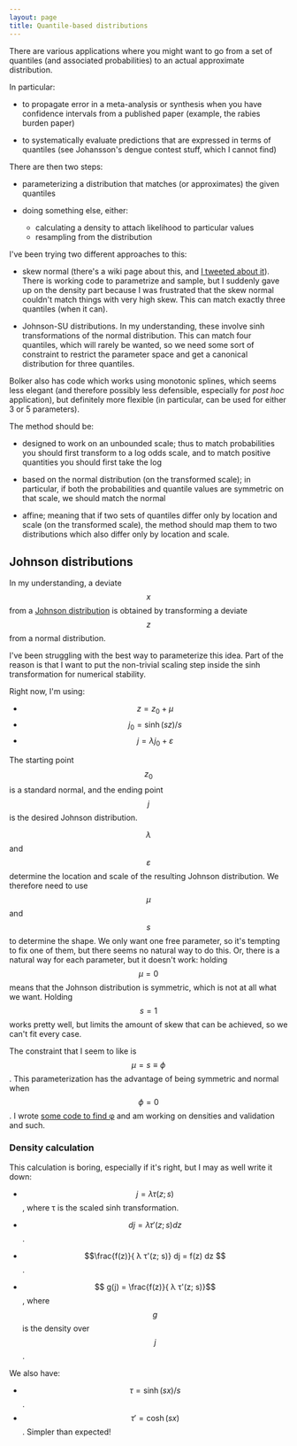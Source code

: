 ```yaml
---
layout: page
title: Quantile-based distributions
---
```


There are various applications where you might want to go from a set of quantiles (and associated probabilities) to an actual approximate distribution.

In particular:

* to propagate error in a meta-analysis or synthesis when you have confidence intervals from a published paper (example, the rabies burden paper)

* to systematically evaluate predictions that are expressed in terms of quantiles (see Johansson's dengue contest stuff, which I cannot find)

There are then two steps:

* parameterizing a distribution that matches (or approximates) the given quantiles

* doing something else, either:
  * calculating a density to attach likelihood to particular values
  * resampling from the distribution

I've been trying two different approaches to this:

* skew normal (there's a wiki page about this, and [I tweeted about it](https://twitter.com/jd_mathbio/status/591371109045534720)). There is working code to parametrize and sample, but I suddenly gave up on the density part because I was frustrated that the skew normal couldn't match things with very high skew. This can match exactly three quantiles (when it can).

* Johnson-SU distributions. In my understanding, these involve sinh transformations of the normal distribution. This can match four quantiles, which will rarely be wanted, so we need some sort of constraint to restrict the parameter space and get a canonical distribution for three quantiles.

Bolker also has code which works using monotonic splines, which seems less elegant (and therefore possibly less defensible, especially for _post hoc_ application), but definitely more flexible (in particular, can be used for either 3 or 5 parameters).

The method should be:

* designed to work on an unbounded scale; thus to match probabilities you should first transform to a log odds scale, and to match positive quantities you should first take the log

* based on the normal distribution (on the transformed scale); in particular, if both the probabilities and quantile values are symmetric on that scale, we should match the normal

* affine; meaning that if two sets of quantiles differ only by location and scale (on the transformed scale), the method should map them to two distributions which also differ only by location and scale.

## Johnson distributions

In my understanding, a deviate $$x$$ from a [Johnson distribution](https://en.wikipedia.org/wiki/Johnson%27s_SU-distribution) is obtained by transforming a deviate $$z$$ from a normal distribution.

I've been struggling with the best way to parameterize this idea. Part of the reason is that I want to put the non-trivial scaling step inside the sinh transformation for numerical stability. 

Right now, I'm using:

* $$z = z_0+\mu$$
* $$j_0 = \sinh(s z)/s$$
* $$j = \lambda j_0 + \varepsilon$$

The starting point $$z_0$$ is a standard normal, and the ending point $$j$$ is the desired Johnson distribution.

$$\lambda$$ and $$\varepsilon$$ determine the location and scale of the resulting Johnson distribution. We therefore need to use $$\mu$$ and $$s$$ to determine the shape.  We only want one free parameter, so it's tempting to fix one of them, but there seems no natural way to do this. Or, there is a natural way for each parameter, but it doesn't work: holding $$\mu=0$$ means that the Johnson distribution is symmetric, which is not at all what we want. Holding $$s=1$$ works pretty well, but limits the amount of skew that can be achieved, so we can't fit every case.

The constraint that I seem to like is $$\mu = s\equiv\phi$$. This parameterization has the advantage of being symmetric and normal when $$\phi=0$$. I wrote [some code to find φ](https://raw.githubusercontent.com/dushoff/scratch/master/johnson.R) and am working on densities and validation and such.

### Density calculation

This calculation is boring, especially if it's right, but I may as well write it down:

* $$ j = λ τ(z; s)$$, where τ is the scaled sinh transformation.

* $$ dj = λ τ'(z; s) dz $$.

* $$\frac{f(z)}{ λ τ'(z; s)} dj = f(z) dz $$.

* $$ g(j) = \frac{f(z)}{ λ τ'(z; s)}$$, where $$g$$ is the density over $$j$$.

We also have:

* $$τ = \sinh(sx)/s$$.
* $$τ' = \cosh(sx)$$. Simpler than expected!
